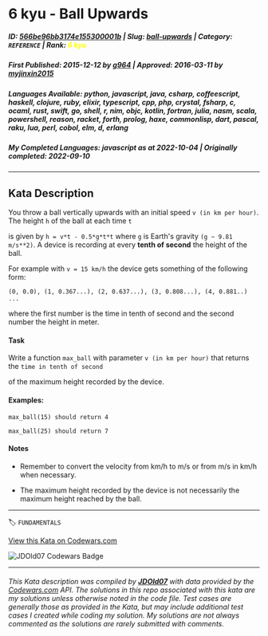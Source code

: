 # 6 kyu - Ball Upwards

##### **ID**: [566be96bb3174e155300001b](https://www.codewars.com/kata/566be96bb3174e155300001b) | **Slug**: [ball-upwards](https://www.codewars.com/kata/566be96bb3174e155300001b) | **Category**: `REFERENCE` | **Rank**: <span style="color:yellow">6 kyu</span>

##### **First Published**: 2015-12-12 ***by*** [g964](https://www.codewars.com/users/g964) | **Approved**: 2016-03-11 ***by*** [myjinxin2015](https://www.codewars.com/users/myjinxin2015)

##### **Languages Available**: python, javascript, java, csharp, coffeescript, haskell, clojure, ruby, elixir, typescript, cpp, php, crystal, fsharp, c, ocaml, rust, swift, go, shell, r, nim, objc, kotlin, fortran, julia, nasm, scala, powershell, reason, racket, forth, prolog, haxe, commonlisp, dart, pascal, raku, lua, perl, cobol, elm, d, erlang

##### **My Completed Languages**: javascript ***as at*** 2022-10-04 | **Originally completed**: 2022-09-10

---

## Kata Description


You throw a ball vertically upwards with an initial speed `v (in km per hour)`. The height `h` of the ball at each time `t`

is given by `h = v*t - 0.5*g*t*t` where `g` is Earth's gravity `(g ~ 9.81 m/s**2)`. A device is recording at every **tenth of second** the height of the ball.

For example with `v = 15 km/h` the device gets something of the following form:

`(0, 0.0), (1, 0.367...), (2, 0.637...), (3, 0.808...), (4, 0.881..) ...`

where the first number is the time in tenth of second and the second number the height in meter.



#### Task

Write a function `max_ball` with parameter `v (in km per hour)` that returns the `time in tenth of second`

of the maximum height recorded by the device.

#### Examples:

`max_ball(15) should return 4`



`max_ball(25) should return 7`

#### Notes

- Remember to convert the velocity from km/h to m/s or from m/s in km/h when necessary.

- The maximum height recorded by the device is not necessarily the maximum height reached by the ball.

---


🏷 `FUNDAMENTALS`


[View this Kata on Codewars.com](https://www.codewars.com/kata/566be96bb3174e155300001b)

![](https://www.codewars.com/users/jdold07/badges/large "JDOld07 Codewars Badge")

---

###### *This Kata description was compiled by [**JDOld07**](https://tpstech.dev) with data provided by the [Codewars.com](https://www.codewars.com) API.  The solutions in this repo associated with this kata are my solutions unless otherwise noted in the code file.  Test cases are generally those as provided in the Kata, but may include additional test cases I created while coding my solution.  My solutions are not always commented as the solutions are rarely submitted with comments.*
